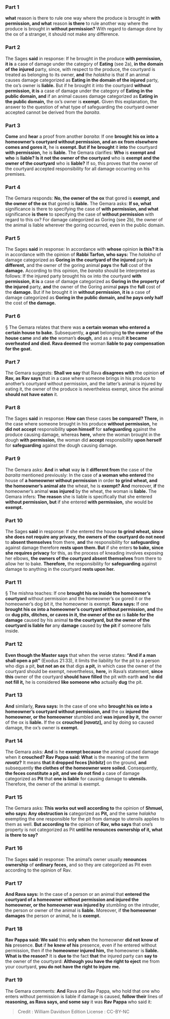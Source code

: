 
### Part 1
<b>what</b> reason is there to rule one way where the produce is brought in <b>with permission, and what</b> reason <b>is there</b> to rule another way where the produce is brought in <b>without permission?</b> With regard to damage done by the ox of a stranger, it should not make any difference.

### Part 2
The Sages <b>said</b> in response: If he brought in the produce <b>with permission, it is</b> a case of damage under the category of <b>Eating</b> (see 2a), <b>in the domain of the injured</b> party, since, with respect to the produce, the courtyard is treated as belonging to its owner, <b>and</b> the <i>halakha</i> is that if an animal causes damage categorized as <b>Eating in the domain of the injured</b> party, the ox’s owner is <b>liable.</b> But if he brought it into the courtyard <b>without permission, it is</b> a case of damage under the category of <b>Eating in the public domain, and</b> if an animal causes damage categorized as <b>Eating in the public domain,</b> the ox’s owner is <b>exempt.</b> Given this explanation, the answer to the question of what type of safeguarding the courtyard owner accepted cannot be derived from the <i>baraita</i>.

### Part 3
<b>Come</b> and <b>hear</b> a proof from another <i>baraita</i>: If one <b>brought his ox into a homeowner’s courtyard without permission, and an ox from elsewhere comes and gores it,</b> he is <b>exempt. But if he brought</b> it <b>into</b> the courtyard <b>with permission,</b> he is <b>liable.</b> The Gemara clarifies: <b>Who</b> is <b>exempt and who</b> is <b>liable? Is it not the owner of the courtyard</b> who is <b>exempt and the owner of the courtyard</b> who is <b>liable?</b> If so, this proves that the owner of the courtyard accepted responsibility for all damage occurring on his premises.

### Part 4
The Gemara responds: <b>No, the owner of the ox</b> that gored is <b>exempt, and the owner of the ox</b> that gored is <b>liable.</b> The Gemara asks: <b>If so, what</b> significance is there to specifying the case of <b>with permission, and what</b> significance <b>is there</b> to specifying the case of <b>without permission</b> with regard to this ox? For damage categorized as Goring (see 2b), the owner of the animal is liable wherever the goring occurred, even in the public domain.

### Part 5
The Sages <b>said</b> in response: In accordance with <b>whose</b> opinion <b>is this? It is</b> in accordance with the opinion of <b>Rabbi Tarfon, who says:</b> The <i>halakha</i> of damage categorized as <b>Goring in the courtyard of the injured</b> party <b>is different,</b> and the owner of the goring animal <b>pays</b> the <b>full</b> cost of the <b>damage.</b> According to this opinion, the <i>baraita</i> should be interpreted as follows: If the injured party brought his ox into the courtyard <b>with permission, it is</b> a case of damage categorized as <b>Goring in the property of the injured</b> party, <b>and</b> the owner of the Goring animal <b>pays</b> the <b>full</b> cost of the <b>damage.</b> But if he brought it in <b>without permission, it is</b> a case of damage categorized as <b>Goring in the public domain, and he pays only half</b> the cost of <b>the damage.</b>

### Part 6
§ The Gemara relates that there was <b>a certain woman who entered a certain house to bake.</b> Subsequently, <b>a goat</b> belonging <b>to the owner of the house came</b> and <b>ate the</b> woman’s <b>dough,</b> and as a result <b>it became overheated and died. Rava deemed</b> the woman <b>liable to pay compensation for the goat.</b>

### Part 7
The Gemara suggests: <b>Shall we say</b> that Rava <b>disagrees with</b> the opinion <b>of Rav, as Rav says</b> that in a case where someone brings in his produce to another’s courtyard without permission, and the latter’s animal is injured by eating it, the owner of the produce is nevertheless exempt, since the animal <b>should not have eaten</b> it.

### Part 8
The Sages <b>said</b> in response: <b>How can</b> these cases <b>be compared? There,</b> in the case where someone brought in his produce <b>without permission,</b> he <b>did not accept</b> responsibility <b>upon himself</b> for <b>safeguarding</b> against the produce causing damage, whereas <b>here,</b> where the woman brought in the dough <b>with permission,</b> the woman did <b>accept</b> responsibility <b>upon herself</b> for <b>safeguarding</b> against the dough causing damage.

### Part 9
The Gemara asks: <b>And</b> in <b>what</b> way <b>is</b> it <b>different from</b> the case of the <i>baraita</i> mentioned previously: In the case of <b>a woman who entered</b> the house of <b>a homeowner without permission</b> in order <b>to grind wheat, and the homeowner’s animal ate</b> the wheat, he is <b>exempt? And</b> moreover, <b>if</b> the homeowner’s animal <b>was injured</b> by the wheat, the woman is <b>liable.</b> The Gemara infers: <b>The reason</b> she is liable is specifically that she entered <b>without permission, but</b> if she entered <b>with permission,</b> she would be <b>exempt.</b>

### Part 10
The Sages <b>said</b> in response: If she entered the house <b>to grind wheat, since she does not require any privacy, the owners of the courtyard do not need</b> to <b>absent themselves</b> from there, <b>and</b> the responsibility for <b>safeguarding</b> against damage therefore <b>rests upon them. But</b> if she enters <b>to bake, since she requires privacy</b> for this, as the process of kneading involves exposing her elbows, <b>the owners of the courtyard absent themselves</b> from there to allow her to bake. <b>Therefore,</b> the responsibility for <b>safeguarding</b> against damage to anything in the courtyard <b>rests upon her.</b>

### Part 11
§ The mishna teaches: If one <b>brought his ox inside the homeowner’s courtyard</b> without permission and the homeowner’s ox gored it or the homeowner’s dog bit it, the homeowner is exempt. <b>Rava says:</b> If one <b>brought his ox into a homeowner’s courtyard without permission, and</b> the ox <b>dug pits, ditches, or caves in it, the owner of the ox</b> is <b>liable for the damage</b> caused by his animal <b>to the courtyard, but the owner of the courtyard is liable for</b> any <b>damage</b> caused by <b>the pit</b> if someone falls inside.

### Part 12
<b>Even though the Master says</b> that when the verse states: <b>“And if a man shall open a pit”</b> (Exodus 21:33), it limits the liability for the pit to a person who digs a pit, <b>but not an ox</b> that digs <b>a pit,</b> in which case the owner of the courtyard should be exempt, nevertheless, <b>here,</b> in Rava’s statement, <b>since this</b> owner of the courtyard <b>should have filled</b> the pit with earth <b>and</b> he <b>did not fill it,</b> he is considered <b>like someone who</b> actually <b>dug</b> the pit.

### Part 13
<b>And</b> similarly, <b>Rava says:</b> In the case of one who <b>brought his ox into a homeowner’s courtyard without permission, and</b> the ox <b>injured the homeowner, or the homeowner</b> stumbled and <b>was injured by it,</b> the owner of the ox is <b>liable.</b> If the ox <b>crouched [<i>ravatz</i>],</b> and by doing so caused damage, the ox’s owner is <b>exempt.</b>

### Part 14
The Gemara asks: <b>And</b> is he <b>exempt because</b> the animal caused damage when it <b>crouched? Rav Pappa said: What</b> is the meaning of the term <b><i>ravatz</i>?</b> It means <b>that it dropped feces [<i>hirbitz</i>]</b> on the ground, <b>and</b> subsequently <b>the clothes of the homeowner were soiled.</b> Consequently, <b>the feces constitute a pit, and we do not find</b> a case of damage categorized as <b>Pit</b> that <b>one is liable</b> for causing damage to <b>utensils.</b> Therefore, the owner of the animal is exempt.

### Part 15
The Gemara asks: <b>This works out well according to</b> the opinion of <b>Shmuel, who says: Any obstruction is</b> categorized as <b>Pit,</b> and the same <i>halakha</i> exempting the one responsible for the pit from damage to utensils applies to them as well. <b>But according to</b> the opinion of <b>Rav, who says</b> that one’s property is not categorized as Pit <b>until he renounces ownership of it, what is there to say?</b>

### Part 16
The Sages <b>said</b> in response: The animal’s owner usually <b>renounces ownership</b> of <b>ordinary feces,</b> and so they are categorized as Pit even according to the opinion of Rav.

### Part 17
<b>And Rava says:</b> In the case of a person or an animal that <b>entered the courtyard of a homeowner without permission and injured the homeowner, or the homeowner was injured by</b> stumbling on the intruder, the person or owner of the animal is <b>liable.</b> Moreover, if <b>the homeowner damages</b> the person or animal, he is <b>exempt.</b>

### Part 18
<b>Rav Pappa said: We said</b> this <b>only when</b> the homeowner <b>did not know of his</b> presence. <b>But</b> if <b>he knew of his</b> presence, even if he entered without permission, then if the <b>homeowner injured him,</b> the homeowner is <b>liable. What is the reason?</b> It is <b>due to</b> the fact <b>that</b> the injured party can <b>say to</b> the owner of the courtyard: <b>Although you have the right to eject</b> me from your courtyard, <b>you do not have the right to injure me.</b>

### Part 19
The Gemara comments: <b>And</b> Rava and Rav Pappa, who hold that one who enters without permission is liable if damage is caused, <b>follow their</b> lines of <b>reasoning, as Rava says, and some say</b> it was <b>Rav Pappa</b> who said it:

>Credit : William Davidson Edition
>License : CC-BY-NC